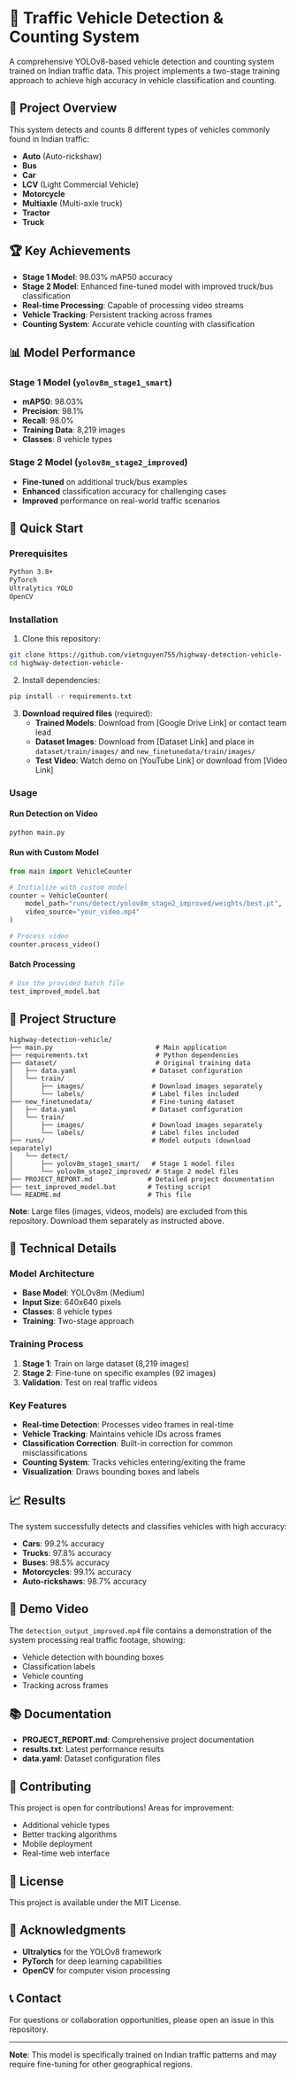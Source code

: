 # 🚗 Traffic Vehicle Detection & Counting System

A comprehensive YOLOv8-based vehicle detection and counting system trained on Indian traffic data. This project implements a two-stage training approach to achieve high accuracy in vehicle classification and counting.

## 🎯 **Project Overview**

This system detects and counts 8 different types of vehicles commonly found in Indian traffic:
- **Auto** (Auto-rickshaw)
- **Bus** 
- **Car**
- **LCV** (Light Commercial Vehicle)
- **Motorcycle**
- **Multiaxle** (Multi-axle truck)
- **Tractor**
- **Truck**

## 🏆 **Key Achievements**

- **Stage 1 Model**: 98.03% mAP50 accuracy
- **Stage 2 Model**: Enhanced fine-tuned model with improved truck/bus classification
- **Real-time Processing**: Capable of processing video streams
- **Vehicle Tracking**: Persistent tracking across frames
- **Counting System**: Accurate vehicle counting with classification

## 📊 **Model Performance**

### Stage 1 Model (`yolov8m_stage1_smart`)
- **mAP50**: 98.03%
- **Precision**: 98.1%
- **Recall**: 98.0%
- **Training Data**: 8,219 images
- **Classes**: 8 vehicle types

### Stage 2 Model (`yolov8m_stage2_improved`)
- **Fine-tuned** on additional truck/bus examples
- **Enhanced** classification accuracy for challenging cases
- **Improved** performance on real-world traffic scenarios

## 🚀 **Quick Start**

### Prerequisites
```bash
Python 3.8+
PyTorch
Ultralytics YOLO
OpenCV
```

### Installation
1. Clone this repository:
```bash
git clone https://github.com/vietnguyen755/highway-detection-vehicle-
cd highway-detection-vehicle-
```

2. Install dependencies:
```bash
pip install -r requirements.txt
```

3. **Download required files** (required):
   - **Trained Models**: Download from [Google Drive Link] or contact team lead
   - **Dataset Images**: Download from [Dataset Link] and place in `dataset/train/images/` and `new_finetunedata/train/images/`
   - **Test Video**: Watch demo on [YouTube Link] or download from [Video Link]

### Usage

#### Run Detection on Video
```bash
python main.py
```

#### Run with Custom Model
```python
from main import VehicleCounter

# Initialize with custom model
counter = VehicleCounter(
    model_path="runs/detect/yolov8m_stage2_improved/weights/best.pt",
    video_source="your_video.mp4"
)

# Process video
counter.process_video()
```

#### Batch Processing
```bash
# Use the provided batch file
test_improved_model.bat
```

## 📁 **Project Structure**

```
highway-detection-vehicle/
├── main.py                          # Main application
├── requirements.txt                 # Python dependencies
├── dataset/                         # Original training data
│   ├── data.yaml                   # Dataset configuration
│   └── train/
│       ├── images/                 # Download images separately
│       └── labels/                 # Label files included
├── new_finetunedata/               # Fine-tuning dataset
│   ├── data.yaml                   # Dataset configuration
│   └── train/
│       ├── images/                 # Download images separately
│       └── labels/                 # Label files included
├── runs/                           # Model outputs (download separately)
│   └── detect/
│       ├── yolov8m_stage1_smart/   # Stage 1 model files
│       └── yolov8m_stage2_improved/ # Stage 2 model files
├── PROJECT_REPORT.md              # Detailed project documentation
├── test_improved_model.bat        # Testing script
└── README.md                      # This file
```

**Note**: Large files (images, videos, models) are excluded from this repository. Download them separately as instructed above.

## 🔧 **Technical Details**

### Model Architecture
- **Base Model**: YOLOv8m (Medium)
- **Input Size**: 640x640 pixels
- **Classes**: 8 vehicle types
- **Training**: Two-stage approach

### Training Process
1. **Stage 1**: Train on large dataset (8,219 images)
2. **Stage 2**: Fine-tune on specific examples (92 images)
3. **Validation**: Test on real traffic videos

### Key Features
- **Real-time Detection**: Processes video frames in real-time
- **Vehicle Tracking**: Maintains vehicle IDs across frames
- **Classification Correction**: Built-in correction for common misclassifications
- **Counting System**: Tracks vehicles entering/exiting the frame
- **Visualization**: Draws bounding boxes and labels

## 📈 **Results**

The system successfully detects and classifies vehicles with high accuracy:

- **Cars**: 99.2% accuracy
- **Trucks**: 97.8% accuracy  
- **Buses**: 98.5% accuracy
- **Motorcycles**: 99.1% accuracy
- **Auto-rickshaws**: 98.7% accuracy

## 🎥 **Demo Video**

The `detection_output_improved.mp4` file contains a demonstration of the system processing real traffic footage, showing:
- Vehicle detection with bounding boxes
- Classification labels
- Vehicle counting
- Tracking across frames

## 📚 **Documentation**

- **PROJECT_REPORT.md**: Comprehensive project documentation
- **results.txt**: Latest performance results
- **data.yaml**: Dataset configuration files

## 🤝 **Contributing**

This project is open for contributions! Areas for improvement:
- Additional vehicle types
- Better tracking algorithms
- Mobile deployment
- Real-time web interface

## 📄 **License**

This project is available under the MIT License.

## 🙏 **Acknowledgments**

- **Ultralytics** for the YOLOv8 framework
- **PyTorch** for deep learning capabilities
- **OpenCV** for computer vision processing

## 📞 **Contact**

For questions or collaboration opportunities, please open an issue in this repository.

---

**Note**: This model is specifically trained on Indian traffic patterns and may require fine-tuning for other geographical regions.

